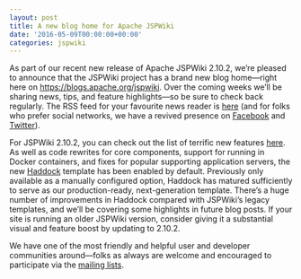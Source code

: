```yaml
---
layout: post
title: A new blog home for Apache JSPWiki
date: '2016-05-09T00:00:00+00:00'
categories: jspwiki
---
```

<p>
As part of our recent new release of Apache JSPWiki 2.10.2, we’re pleased to announce that the JSPWiki project has a brand new blog home—right here on <a href="https://blogs.apache.org/jspwiki" target="_blank" title="JSPWiki blog homepage">https://blogs.apache.org/jspwiki</a>. Over the coming weeks we’ll be sharing news, tips, and feature highlights—so be sure to check back regularly. The RSS feed for your favourite news reader is <a href="https://blogs.apache.org/jspwiki/feed/entries/atom" title="JSPWiki blog RSS feed" target="_blank">here</a> (and for folks who prefer social networks, we have a revived presence on <a href="https://www.facebook.com/ApacheJSPWiki" title="JSPWiki on Facebook" target="_blank">Facebook</a> and <a href="https://twitter.com/jspwiki" title="JSPWiki on Twitter" target="_blank">Twitter</a>).

</p> 
  <p>For JSPWiki 2.10.2, you can check out the list of terrific new features <a href="https://jspwiki-wiki.apache.org/Wiki.jsp?page=NewIn2.10" title="New features in JSPWiki 2.10.2" target="_blank">here</a>. As well as code rewrites for core components, support for running in Docker containers, and fixes for popular supporting application servers, the new <a href="https://jspwiki-wiki.apache.org/Wiki.jsp?page=Haddock%20Template" title="Link to the Haddock template documentation" target="_blank">Haddock</a> template has been enabled by default. Previously only available as a manually configured option, Haddock has matured sufficiently to serve as our production-ready, next-generation template. There’s a huge number of improvements in Haddock compared with JSPWiki’s legacy templates, and we’ll be covering some highlights in future blog posts. If your site is running an older JSPWiki version, consider giving it a substantial visual and feature boost by updating to 2.10.2.
</p> 
  <p>
We have one of the most friendly and helpful user and developer communities around—folks as always are welcome and encouraged to participate via the <a href="https://jspwiki.apache.org/community/mailing_lists.html" title="Link to the JSPWiki mailing lists" target="_blank">mailing lists</a>.
</p>
